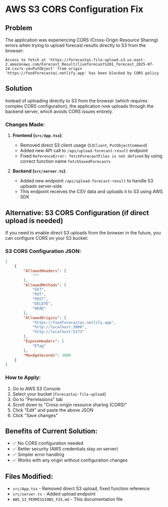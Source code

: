 # AWS S3 CORS Configuration Fix

## Problem
The application was experiencing CORS (Cross-Origin Resource Sharing) errors when trying to upload forecast results directly to S3 from the browser:

```
Access to fetch at 'https://forecastai-file-upload.s3.us-east-2.amazonaws.com/Forecast_Result/liveforecast%201_forecast_2025-07-24.csv?x-id=PutObject' from origin 'https://foodforecastai.netlify.app' has been blocked by CORS policy
```

## Solution
Instead of uploading directly to S3 from the browser (which requires complex CORS configuration), the application now uploads through the backend server, which avoids CORS issues entirely.

### Changes Made:

1. **Frontend (`src/App.tsx`)**:
   - Removed direct S3 client usage (`S3Client`, `PutObjectCommand`)
   - Added new API call to `/api/upload-forecast-result` endpoint
   - Fixed `ReferenceError: fetchForecastFiles is not defined` by using correct function name `fetchSavedForecasts`

2. **Backend (`src/server.ts`)**:
   - Added new endpoint `/api/upload-forecast-result` to handle S3 uploads server-side
   - This endpoint receives the CSV data and uploads it to S3 using AWS SDK

## Alternative: S3 CORS Configuration (if direct upload is needed)

If you need to enable direct S3 uploads from the browser in the future, you can configure CORS on your S3 bucket:

### S3 CORS Configuration JSON:
```json
[
    {
        "AllowedHeaders": [
            "*"
        ],
        "AllowedMethods": [
            "GET",
            "PUT",
            "POST",
            "DELETE",
            "HEAD"
        ],
        "AllowedOrigins": [
            "https://foodforecastai.netlify.app",
            "http://localhost:3000",
            "http://localhost:5173"
        ],
        "ExposeHeaders": [
            "ETag"
        ],
        "MaxAgeSeconds": 3000
    }
]
```

### How to Apply:
1. Go to AWS S3 Console
2. Select your bucket (`forecastai-file-upload`)
3. Go to "Permissions" tab
4. Scroll down to "Cross-origin resource sharing (CORS)"
5. Click "Edit" and paste the above JSON
6. Click "Save changes"

## Benefits of Current Solution:
- ✅ No CORS configuration needed
- ✅ Better security (AWS credentials stay on server)
- ✅ Simpler error handling
- ✅ Works with any origin without configuration changes

## Files Modified:
- `src/App.tsx` - Removed direct S3 upload, fixed function reference
- `src/server.ts` - Added upload endpoint
- `AWS_S3_PERMISSIONS_FIX.md` - This documentation file 